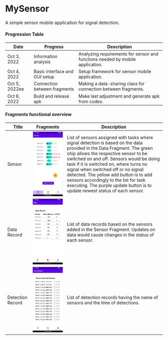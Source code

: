 # MySensor
A simple sensor mobile application for signal detection.



#### Progression Table

| Date          | Progress                      | Description                                                  |
| ------------- | ----------------------------- | ------------------------------------------------------------ |
| Oct 3, 2022   | Information analysis          | Analyzing requirements for sensor and functions needed by mobile application. |
| Oct 4, 2022   | Basic interface and GUI setup | Setup framework for sensor mobile application.               |
| Oct 5, 2022ee | Connection between fragments  | Making a data-sharing class for connection between fragments. |
| Oct 6, 2022   | Build and release apk         | Make last adjustment and generate apk from codes.            |



#### Fragments functional overview

| Title            | Fragments                                      | Description                                                  |
| ---------------- | ---------------------------------------------- | ------------------------------------------------------------ |
| Sensor           | ![](README/sensor-fragment-16650218617233.png) | List of sensors assigned with tasks where signal detection is based on the data provided in the Data Fragment. The green chip allows the respective sensor to be switched on and off. Sensors would be doing task if it is switched on, where turns no signal when switched off or no signal detected. The yellow add button is to add sensors accordingly to the list for task executing. The purple update button is to update newest status of each sensor. |
| Data Record      | ![](README/data-fragment-16650218706145.png)   | List of data records based on the sensors added in the Sensor Fragment. Updates on data would cause changes in the status of each sensor. |
| Detection Record | ![](README/record-fragment-16650218838687.png) | List of detection records having the name of sensors and the time of detections. |

